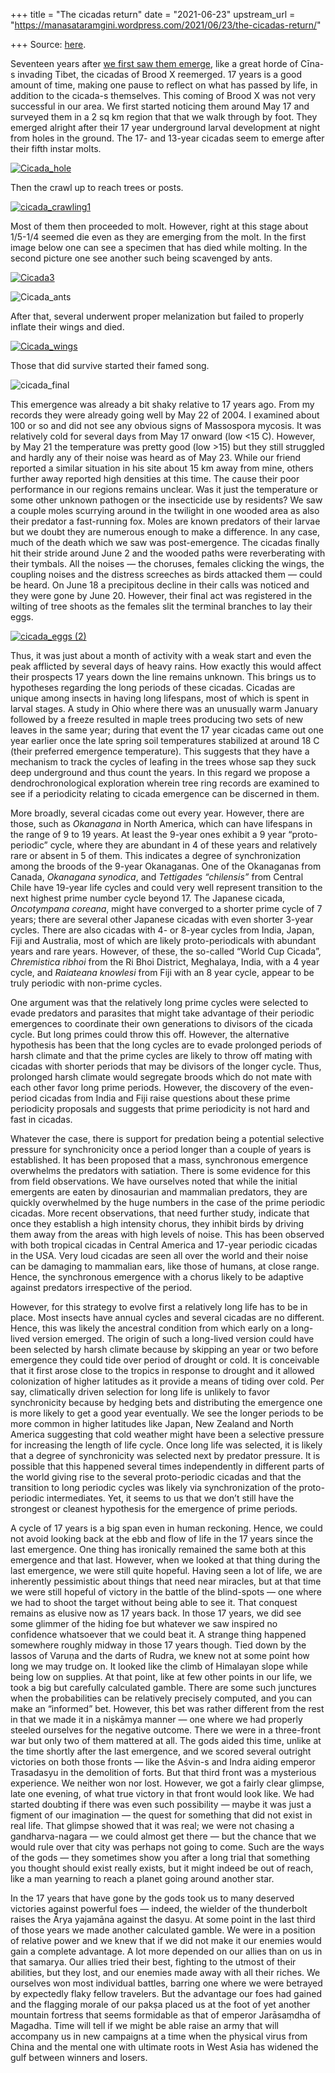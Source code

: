 +++
title = "The cicadas return"
date = "2021-06-23"
upstream_url = "https://manasataramgini.wordpress.com/2021/06/23/the-cicadas-return/"

+++
Source: [here](https://manasataramgini.wordpress.com/2021/06/23/the-cicadas-return/).

Seventeen years after [we first saw them emerge](https://manasataramgini.wordpress.com/2004/05/22/on-cicadas-and-their-kin/), like a great horde of Cīna-s invading Tibet, the cicadas of Brood X reemerged. 17 years is a good amount of time, making one pause to reflect on what has passed by life, in addition to the cicada-s themselves. This coming of Brood X was not very successful in our area. We first started noticing them around May 17 and surveyed them in a 2 sq km region that that we walk through by foot. They emerged alright after their 17 year underground larval development at night from holes in the ground. The 17- and 13-year cicadas seem to emerge after their fifth instar molts.

[![Cicada_hole](https://manasataramgini.files.wordpress.com/2021/06/cicada_hole.jpg?w=496&h=382)](https://manasataramgini.files.wordpress.com/2021/06/cicada_hole.jpg)

Then the crawl up to reach trees or posts.

[![cicada_crawling1](https://manasataramgini.files.wordpress.com/2021/06/cicada_crawling1.jpg?w=490&h=378)](https://manasataramgini.files.wordpress.com/2021/06/cicada_crawling1.jpg)

Most of them then proceeded to molt. However, right at this stage about 1/5-1/4 seemed die even as they are emerging from the molt. In the first image below one can see a specimen that has died while molting. In the second picture one see another such being scavenged by ants.

[![Cicada3](https://manasataramgini.files.wordpress.com/2021/06/cicada3.jpg?w=498&h=361)](https://manasataramgini.files.wordpress.com/2021/06/cicada3.jpg)

![Cicada_ants](https://manasataramgini.files.wordpress.com/2021/06/cicada_ants.jpg?w=495&h=354)

After that, several underwent proper melanization but failed to properly inflate their wings and died.

[![Cicada_wings](https://manasataramgini.files.wordpress.com/2021/06/cicada_wings.jpg?w=509&h=538)](https://manasataramgini.files.wordpress.com/2021/06/cicada_wings.jpg)

Those that did survive started their famed song.

![cicada_final](https://manasataramgini.files.wordpress.com/2021/06/cicada_final.jpg?w=557&h=471)

This emergence was already a bit shaky relative to 17 years ago. From my records they were already going well by May 22 of 2004. I examined about 100 or so and did not see any obvious signs of Massospora mycosis. It was relatively cold for several days from May 17 onward (low \<15 C). However, by May 21 the temperature was pretty good (low \>15) but they still struggled and hardly any of their noise was heard as of May 23. While our friend reported a similar situation in his site about 15 km away from mine, others further away reported high densities at this time. The cause their poor performance in our regions remains unclear. Was it just the temperature or some other unknown pathogen or the insecticide use by residents? We saw a couple moles scurrying around in the twilight in one wooded area as also their predator a fast-running fox. Moles are known predators of their larvae but we doubt they are numerous enough to make a difference. In any case, much of the death which we saw was post-emergence. The cicadas finally hit their stride around June 2 and the wooded paths were reverberating with their tymbals. All the noises — the choruses, females clicking the wings, the coupling noises and the distress screeches as birds attacked them — could be heard. On June 18 a precipitous decline in their calls was noticed and they were gone by June 20. However, their final act was registered in the wilting of tree shoots as the females slit the terminal branches to lay their eggs.

[![cicada_eggs
(2)](https://manasataramgini.files.wordpress.com/2021/06/cicada_eggs-2.jpg?w=332&h=438)](https://manasataramgini.files.wordpress.com/2021/06/cicada_eggs-2.jpg)

Thus, it was just about a month of activity with a weak start and even the peak afflicted by several days of heavy rains. How exactly this would affect their prospects 17 years down the line remains unknown. This brings us to hypotheses regarding the long periods of these cicadas. Cicadas are unique among insects in having long lifespans, most of which is spent in larval stages. A study in Ohio where there was an unusually warm January followed by a freeze resulted in maple trees producing two sets of new leaves in the same year; during that event the 17 year cicadas came out one year earlier once the late spring soil temperatures stabilized at around 18 C (their preferred emergence temperature). This suggests that they have a mechanism to track the cycles of leafing in the trees whose sap they suck deep underground and thus count the years. In this regard we propose a dendrochronological exploration wherein tree ring records are examined to see if a periodicity relating to cicada emergence can be discerned in them.

More broadly, several cicadas come out every year. However, there are those, such as *Okanagana* in North America, which can have lifespans in the range of 9 to 19 years. At least the 9-year ones exhibit a 9 year “proto-periodic” cycle, where they are abundant in 4 of these years and relatively rare or absent in 5 of them. This indicates a degree of synchronization among the broods of the 9-year Okanaganas. One of the Okanaganas from Canada, *Okanagana synodica*, and *Tettigades “chilensis”* from Central Chile have 19-year life cycles and could very well represent transition to the next highest prime number cycle beyond 17. The Japanese cicada, *Oncotympana coreana*, might have converged to a shorter prime cycle of 7 years; there are several other Japanese cicadas with even shorter 3-year cycles. There are also cicadas with 4- or 8-year cycles from India, Japan, Fiji and Australia, most of which are likely proto-periodicals with abundant years and rare years. However, of these, the so-called “World Cup Cicada”, *Chremistica ribhoi* from the Ri Bhoi District, Meghalaya, India, with a 4 year cycle, and *Raiateana knowlesi* from Fiji with an 8 year cycle, appear to be truly periodic with non-prime cycles.

One argument was that the relatively long prime cycles were selected to evade predators and parasites that might take advantage of their periodic emergences to coordinate their own generations to divisors of the cicada cycle. But long primes could throw this off. However, the alternative hypothesis has been that the long cycles are to evade prolonged periods of harsh climate and that the prime cycles are likely to throw off mating with cicadas with shorter periods that may be divisors of the longer cycle. Thus, prolonged harsh climate would segregate broods which do not mate with each other favor long prime periods. However, the discovery of the even-period cicadas from India and Fiji raise questions about these prime periodicity proposals and suggests that prime periodicity is not hard and fast in cicadas.

Whatever the case, there is support for predation being a potential selective pressure for synchronicity once a period longer than a couple of years is established. It has been proposed that a mass, synchronous emergence overwhelms the predators with satiation. There is some evidence for this from field observations. We have ourselves noted that while the initial emergents are eaten by dinosaurian and mammalian predators, they are quickly overwhelmed by the huge numbers in the case of the prime periodic cicadas. More recent observations, that need further study, indicate that once they establish a high intensity chorus, they inhibit birds by driving them away from the areas with high levels of noise. This has been observed with both tropical cicadas in Central America and 17-year periodic cicadas in the USA. Very loud cicadas are seen all over the world and their noise can be damaging to mammalian ears, like those of humans, at close range. Hence, the synchronous emergence with a chorus likely to be adaptive against predators irrespective of the period.

However, for this strategy to evolve first a relatively long life has to be in place. Most insects have annual cycles and several cicadas are no different. Hence, this was likely the ancestral condition from which early on a long-lived version emerged. The origin of such a long-lived version could have been selected by harsh climate because by skipping an year or two before emergence they could tide over period of drought or cold. It is conceivable that it first arose close to the tropics in response to drought and it allowed colonization of higher latitudes as it provide a means of tiding over cold. Per say, climatically driven selection for long life is unlikely to favor synchronicity because by hedging bets and distributing the emergence one is more likely to get a good year eventually. We see the longer periods to be more common in higher latitudes like Japan, New Zealand and North America suggesting that cold weather might have been a selective pressure for increasing the length of life cycle. Once long life was selected, it is likely that a degree of synchronicity was selected next by predator pressure. It is possible that this happened several times independently in different parts of the world giving rise to the several proto-periodic cicadas and that the transition to long periodic cycles was likely via synchronization of the proto-periodic intermediates. Yet, it seems to us that we don’t still have the strongest or cleanest hypothesis for the emergence of prime periods.

A cycle of 17 years is a big span even in human reckoning. Hence, we could not avoid looking back at the ebb and flow of life in the 17 years since the last emergence. One thing has ironically remained the same both at this emergence and that last. However, when we looked at that thing during the last emergence, we were still quite hopeful. Having seen a lot of life, we are inherently pessimistic about things that need near miracles, but at that time we were still hopeful of victory in the battle of the blind-spots — one where we had to shoot the target without being able to see it. That conquest remains as elusive now as 17 years back. In those 17 years, we did see some glimmer of the hiding foe but whatever we saw inspired no confidence whatsoever that we could beat it. A strange thing happened somewhere roughly midway in those 17 years though. Tied down by the lassos of Varuṇa and the darts of Rudra, we knew not at some point how long we may trudge on. It looked like the climb of Himalayan slope while being low on supplies. At that point, like at few other points in our life, we took a big but carefully calculated gamble. There are some such junctures when the probabilities can be relatively precisely computed, and you can make an “informed” bet. However, this bet was rather different from the rest in that we made it in a niṣkāmya manner — one where we had properly steeled ourselves for the negative outcome. There we were in a three-front war but only two of them mattered at all. The gods aided this time, unlike at the time shortly after the last emergence, and we scored several outright victories on both those fronts — like the Aśvin-s and Indra aiding emperor Trasadasyu in the demolition of forts. But that third front was a mysterious experience. We neither won nor lost. However, we got a fairly clear glimpse, late one evening, of what true victory in that front would look like. We had started doubting if there was even such possibility — maybe it was just a figment of our imagination — the quest for something that did not exist in real life. That glimpse showed that it was real; we were not chasing a gandharva-nagara — we could almost get there — but the chance that we would rule over that city was perhaps not going to come. Such are the ways of the gods — they sometimes show you after a long trial that something you thought should exist really exists, but it might indeed be out of reach, like a man yearning to reach a planet going around another star.

In the 17 years that have gone by the gods took us to many deserved victories against powerful foes — indeed, the wielder of the thunderbolt raises the Ārya yajamāna against the dasyu. At some point in the last third of those years we made another calculated gamble. We were in a position of relative power and we knew that if we did not make it our enemies would gain a complete advantage. A lot more depended on our allies than on us in that samarya. Our allies tried their best, fighting to the utmost of their abilities, but they lost, and our enemies made away with all their riches. We ourselves won most individual battles, barring one where we were betrayed by expectedly flaky fellow travelers. But the advantage our foes had gained and the flagging morale of our pakṣa placed us at the foot of yet another mountain fortress that seems formidable as that of emperor Jarāsaṃdha of Magadha. Time will tell if we might be able raise an army that will accompany us in new campaigns at a time when the physical virus from China and the mental one with ultimate roots in West Asia has widened the gulf between winners and losers.

